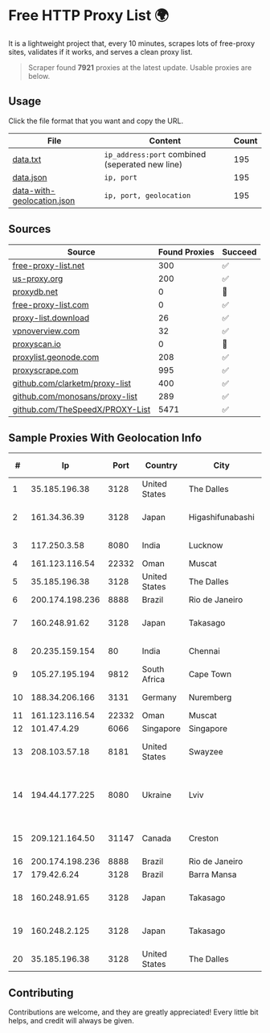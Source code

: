 
# Free HTTP Proxy List 🌍

It is a lightweight project that, every 10 minutes, scrapes lots of free-proxy sites, validates if it works, and serves a clean proxy list.


> Scraper found **7921** proxies at the latest update. Usable proxies are below.

## Usage

Click the file format that you want and copy the URL.


|File|Content|Count|
|----|-------|-----|
|[data.txt](https://raw.githubusercontent.com/themiralay/Proxy-List-World/master/data.txt)|`ip_address:port` combined (seperated new line)|195|
|[data.json](https://raw.githubusercontent.com/themiralay/Proxy-List-World/master/data.json)|`ip, port`|195|
|[data-with-geolocation.json](https://raw.githubusercontent.com/themiralay/Proxy-List-World/master/data-with-geolocation.json)|`ip, port, geolocation`|195|

## Sources

|Source|Found Proxies|Succeed|
|------|-------------|-------|
|[free-proxy-list.net](https://free-proxy-list.net)|300|✅|
|[us-proxy.org](https://www.us-proxy.org)|200|✅|
|[proxydb.net](http://proxydb.net)|0|🚫|
|[free-proxy-list.com](https://free-proxy-list.com/?page=&port=&type%5B%5D=http&type%5B%5D=https&up_time=0&search=Search)|0|✅|
|[proxy-list.download](https://www.proxy-list.download/HTTP)|26|✅|
|[vpnoverview.com](https://vpnoverview.com/privacy/anonymous-browsing/free-proxy-servers)|32|✅|
|[proxyscan.io](https://www.proxyscan.io)|0|🚫|
|[proxylist.geonode.com](https://proxylist.geonode.com/api/proxy-list?limit=300&page=1&sort_by=lastChecked&sort_type=desc&protocols=http,https)|208|✅|
|[proxyscrape.com](https://api.proxyscrape.com/v2/?request=displayproxies&protocol=http&timeout=10000&country=all&ssl=all&anonymity=all)|995|✅|
|[github.com/clarketm/proxy-list](https://raw.githubusercontent.com/clarketm/proxy-list/master/proxy-list-raw.txt)|400|✅|
|[github.com/monosans/proxy-list](https://raw.githubusercontent.com/monosans/proxy-list/main/proxies/http.txt)|289|✅|
|[github.com/TheSpeedX/PROXY-List](https://raw.githubusercontent.com/TheSpeedX/PROXY-List/master/http.txt)|5471|✅|


## Sample Proxies With Geolocation Info

|#|Ip|Port|Country|City|Internet Service Provider|
|-|--|----|-------|----|-------------------------|
|1|35.185.196.38|3128|United States|The Dalles|Google LLC|
|2|161.34.36.39|3128|Japan|Higashifunabashi|NTT PC Communications, Inc.|
|3|117.250.3.58|8080|India|Lucknow|Bharat Sanchar Nigam Ltd|
|4|161.123.116.54|22332|Oman|Muscat|Wirels Connect|
|5|35.185.196.38|3128|United States|The Dalles|Google LLC|
|6|200.174.198.236|8888|Brazil|Rio de Janeiro|Claro S.A|
|7|160.248.91.62|3128|Japan|Takasago|NTT PC Communications, Inc.|
|8|20.235.159.154|80|India|Chennai|Microsoft Corporation|
|9|105.27.195.194|9812|South Africa|Cape Town|SEACOM Limited|
|10|188.34.206.166|3131|Germany|Nuremberg|Hetzner Online GmbH|
|11|161.123.116.54|22332|Oman|Muscat|Wirels Connect|
|12|101.47.4.29|6066|Singapore|Singapore|Byteplus Pte. Ltd.|
|13|208.103.57.18|8181|United States|Swayzee|Swayzee Telephone Company, Inc.|
|14|194.44.177.225|8080|Ukraine|Lviv|State Enterprise Scientific and Telecommunication Centre "Ukrainian Academic an|
|15|209.121.164.50|31147|Canada|Creston|TELUS Communications Inc.|
|16|200.174.198.236|8888|Brazil|Rio de Janeiro|Claro S.A|
|17|179.42.6.24|3128|Brazil|Barra Mansa|SN TELECON LTDA|
|18|160.248.91.65|3128|Japan|Takasago|NTT PC Communications, Inc.|
|19|160.248.2.125|3128|Japan|Takasago|NTT PC Communications, Inc.|
|20|35.185.196.38|3128|United States|The Dalles|Google LLC|



## Contributing

Contributions are welcome, and they are greatly appreciated! Every
little bit helps, and credit will always be given.

